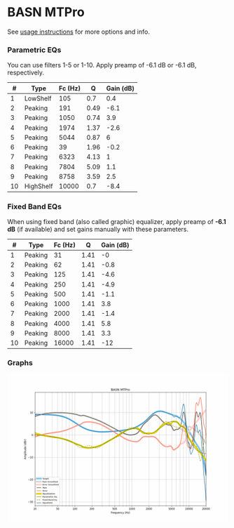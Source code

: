 # BASN MTPro
See [usage instructions](https://github.com/jaakkopasanen/AutoEq#usage) for more options and info.

### Parametric EQs
You can use filters 1-5 or 1-10. Apply preamp of -6.1 dB or -6.1 dB, respectively.

|   # | Type      |   Fc (Hz) |    Q |   Gain (dB) |
|-----|-----------|-----------|------|-------------|
|   1 | LowShelf  |       105 | 0.7  |         0.4 |
|   2 | Peaking   |       191 | 0.49 |        -6.1 |
|   3 | Peaking   |      1050 | 0.74 |         3.9 |
|   4 | Peaking   |      1974 | 1.37 |        -2.6 |
|   5 | Peaking   |      5044 | 0.87 |         6   |
|   6 | Peaking   |        39 | 1.96 |        -0.2 |
|   7 | Peaking   |      6323 | 4.13 |         1   |
|   8 | Peaking   |      7804 | 5.09 |         1.1 |
|   9 | Peaking   |      8758 | 3.59 |         2.5 |
|  10 | HighShelf |     10000 | 0.7  |        -8.4 |

### Fixed Band EQs
When using fixed band (also called graphic) equalizer, apply preamp of **-6.1 dB** (if available) and set gains manually with these parameters.

|   # | Type    |   Fc (Hz) |    Q |   Gain (dB) |
|-----|---------|-----------|------|-------------|
|   1 | Peaking |        31 | 1.41 |        -0   |
|   2 | Peaking |        62 | 1.41 |        -0.8 |
|   3 | Peaking |       125 | 1.41 |        -4.6 |
|   4 | Peaking |       250 | 1.41 |        -4.9 |
|   5 | Peaking |       500 | 1.41 |        -1.1 |
|   6 | Peaking |      1000 | 1.41 |         3.8 |
|   7 | Peaking |      2000 | 1.41 |        -1.4 |
|   8 | Peaking |      4000 | 1.41 |         5.8 |
|   9 | Peaking |      8000 | 1.41 |         3.3 |
|  10 | Peaking |     16000 | 1.41 |       -12   |

### Graphs
![](./BASN%20MTPro.png)
